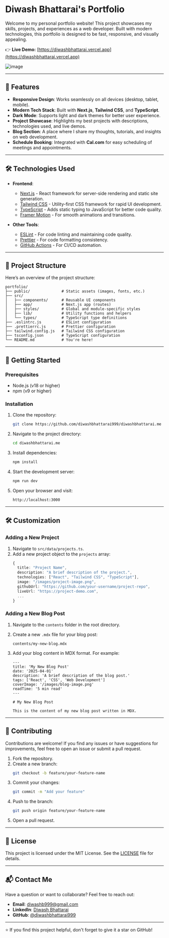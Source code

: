 # Diwash Bhattarai's Portfolio

Welcome to my personal portfolio website! This project showcases my skills,
projects, and experiences as a web developer. Built with modern technologies,
this portfolio is designed to be fast, responsive, and visually appealing.

👉 **Live Demo:**
[https://diwashbhattarai.vercel.app](https://diwashbhattarai.vercel.app)

![image](https://github.com/user-attachments/assets/16456664-79df-4bd3-919e-8c41172cf3c4)


---

## 🚀 Features

- **Responsive Design**: Works seamlessly on all devices (desktop, tablet,
  mobile).
- **Modern Tech Stack**: Built with **Next.js**, **Tailwind CSS**, and
  **TypeScript**.
- **Dark Mode**: Supports light and dark themes for better user experience.
- **Project Showcase**: Highlights my best projects with descriptions,
  technologies used, and live demos.
- **Blog Section**: A place where I share my thoughts, tutorials, and insights
  on web development.
- **Schedule Booking**: Integrated with **Cal.com** for easy scheduling of
  meetings and appointments.

---

## 🛠️ Technologies Used

- **Frontend**:

  - [Next.js](https://nextjs.org/) - React framework for server-side rendering
    and static site generation.
  - [Tailwind CSS](https://tailwindcss.com/) - Utility-first CSS framework for
    rapid UI development.
  - [TypeScript](https://www.typescriptlang.org/) - Adds static typing to
    JavaScript for better code quality.
  - [Framer Motion](https://www.framer.com/motion/) - For smooth animations and
    transitions.

- **Other Tools**:
  - [ESLint](https://eslint.org/) - For code linting and maintaining code
    quality.
  - [Prettier](https://prettier.io/) - For code formatting consistency.
  - [GitHub Actions](https://github.com/features/actions) - For CI/CD
    automation.

---

## 📂 Project Structure

Here’s an overview of the project structure:

```
portfolio/
├── public/              # Static assets (images, fonts, etc.)
├── src/
│   ├── components/      # Reusable UI components
│   ├── app/             # Next.js app (routes)
│   ├── styles/          # Global and module-specific styles
│   ├── lib/             # Utility functions and helpers
│   └── types/           # TypeScript type definitions
├── .eslintrc.js         # ESLint configuration
├── .prettierrc.js       # Prettier configuration
├── tailwind.config.js   # Tailwind CSS configuration
├── tsconfig.json        # TypeScript configuration
└── README.md            # You're here!
```

---

## 🚀 Getting Started

### Prerequisites

- Node.js (v18 or higher)
- npm (v9 or higher)

### Installation

1. Clone the repository:

   ```bash
   git clone https://github.com/diwashbhattarai999/diwashbhattarai.me
   ```

2. Navigate to the project directory:

   ```bash
   cd diwashbhattarai.me
   ```

3. Install dependencies:

   ```bash
   npm install
   ```

4. Start the development server:

   ```bash
   npm run dev
   ```

5. Open your browser and visit:
   ```
   http://localhost:3000
   ```

---

## 🛠️ Customization

### Adding a New Project

1. Navigate to `src/data/projects.ts`.
2. Add a new project object to the `projects` array:
   ```typescript
   {
     title: "Project Name",
     description: "A brief description of the project.",
     technologies: ["React", "Tailwind CSS", "TypeScript"],
     image: "/images/project-image.png",
     githubUrl: "https://github.com/your-username/project-repo",
     liveUrl: "https://project-demo.com",
     ...
   }
   ```

### Adding a New Blog Post

1. Navigate to the `contents` folder in the root directory.
2. Create a new `.mdx` file for your blog post:

   ```plaintext
   contents/my-new-blog.mdx
   ```

3. Add your blog content in MDX format. For example:

   ```mdx
   ---
   title: 'My New Blog Post'
   date: '2025-04-01'
   description: 'A brief description of the blog post.'
   tags: ['React', 'CSS', 'Web Development']
   coverImage: '/images/blog-image.png'
   readTime: '5 min read'
   ---

   # My New Blog Post

   This is the content of my new blog post written in MDX.
   ```

---

## 🤝 Contributing

Contributions are welcome! If you find any issues or have suggestions for
improvements, feel free to open an issue or submit a pull request.

1. Fork the repository.
2. Create a new branch:
   ```bash
   git checkout -b feature/your-feature-name
   ```
3. Commit your changes:
   ```bash
   git commit -m "Add your feature"
   ```
4. Push to the branch:
   ```bash
   git push origin feature/your-feature-name
   ```
5. Open a pull request.

---

## 📄 License

This project is licensed under the MIT License. See the [LICENSE](LICENSE) file
for details.

---

## 📬 Contact Me

Have a question or want to collaborate? Feel free to reach out:

- **Email**: [diwashb999@gmail.com](mailto:diwashb999@gmail.com)
- **LinkedIn**: [Diwash Bhattarai](https://linkedin.com/in/diwashb)
- **GitHub**: [@diwashbhattarai999](https://github.com/diwashbhattarai999)

---

⭐️ If you find this project helpful, don't forget to give it a star on GitHub!
